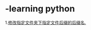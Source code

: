 # -learning python
1.[修改指定文件夹下指定文件后缀的后缀名.](https://github.com/sunson1980/learning_python/blob/master/change_ext_name.py)








